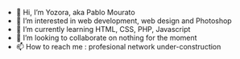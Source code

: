 - 👋 Hi, I’m Yozora, aka Pablo Mourato
- 👀 I’m interested in web development, web design and Photoshop
- 🌱 I’m currently learning HTML, CSS, PHP, Javascript
- 💞️ I’m looking to collaborate on nothing for the moment
- 📫 How to reach me : profesional network under-construction

<!---
Yozora0/Yozora0 is a ✨ special ✨ repository because its `README.md` (this file) appears on your GitHub profile.
You can click the Preview link to take a look at your changes.
--->
